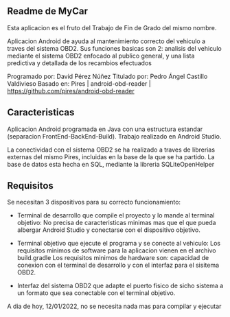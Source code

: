 ## Readme de MyCar ##

Esta aplicacion es el fruto del Trabajo de Fin de Grado del mismo nombre.

Aplicacion Android de ayuda al mantenimiento correcto del vehiculo a traves del sistema OBD2.
Sus funciones basicas son 2: analisis del vehiculo mediante el sistema OBD2 enfocado al publico general, y una lista predictiva y detallada de los recambios efectuados

Programado por: David Pérez Núñez
Titulado por: Pedro Ángel Castillo Valdivieso
Basado en: Pires | android-obd-reader | https://github.com/pires/android-obd-reader

## Caracteristicas ##

Aplicacion Android programada en Java con una estructura estandar (separacion FrontEnd-BackEnd-Build).
Trabajo realizado en Android Studio.

La conectividad con el sistema OBD2 se ha realizado a traves de librerias externas del mismo Pires, incluidas en la base de la que se ha partido.
La base de datos esta hecha en SQL, mediante la libreria SQLiteOpenHelper

## Requisitos ##

Se necesitan 3 dispositivos para su correcto funcionamiento:

- Terminal de desarrollo que compile el proyecto y lo mande al terminal objetivo:
	No precisa de caracteristicas minimas mas que el que pueda albergar Android Studio y conectarse con el dispositivo objetivo.

- Terminal objetivo que ejecute el programa y se conecte al vehiculo:
	Los requisitos minimos de software para la aplicacion vienen en el archivo build.gradle
	Los requisitos minimos de hardware son: capacidad de conexion con el terminal de desarrollo y con el interfaz para el sisitema OBD2.

- Interfaz del sistema OBD2 que adapte el puerto fisico de sicho sistema a un formato que sea conectable con el terminal objetivo.

A dia de hoy, 12/01/2022, no se necesita nada mas para compilar y ejecutar

